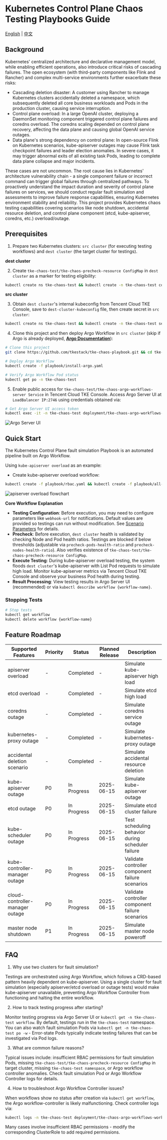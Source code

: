 # Kubernetes Control Plane Chaos Testing Playbooks Guide

[English](README.md) | [中文](README_zh.md)

## Background

Kubernetes' centralized architecture and declarative management model, while enabling efficient operations, also introduce critical risks of cascading failures. The open ecosystem (with third-party components like Flink and Rancher) and complex multi-service environments further exacerbate these risks:

- Cascading deletion disaster: A customer using Rancher to manage Kubernetes clusters accidentally deleted a namespace, which subsequently deleted all core business workloads and Pods in the production cluster, causing service interruption.
- Control plane overload: In a large OpenAI cluster, deploying a DaemonSet monitoring component triggered control plane failures and coredns overload. The coredns scaling depended on control plane recovery, affecting the data plane and causing global OpenAI service outages.
- Data plane's strong dependency on control plane: In open-source Flink on Kubernetes scenarios, kube-apiserver outages may cause Flink task checkpoint failures and leader election anomalies. In severe cases, it may trigger abnormal exits of all existing task Pods, leading to complete data plane collapse and major incidents.

These cases are not uncommon. The root cause lies in Kubernetes' architecture vulnerability chain - a single component failure or incorrect command can trigger global failures through centralized pathways. To proactively understand the impact duration and severity of control plane failures on services, we should conduct regular fault simulation and assessments to improve failure response capabilities, ensuring Kubernetes environment stability and reliability. This project provides Kubernetes chaos testing capabilities covering scenarios like node shutdown, accidental resource deletion, and control plane component (etcd, kube-apiserver, coredns, etc.) overload/outage.

## Prerequisites

1. Prepare two Kubernetes clusters: `src cluster` (for executing testing workflows) and `dest cluster` (the target cluster for testings).

**dest cluster**

2. Create `tke-chaos-test/tke-chaos-precheck-resource ConfigMap` in `dest cluster` as a marker for testing eligibility:
```bash
kubectl create ns tke-chaos-test && kubectl create -n tke-chaos-test configmap tke-chaos-precheck-resource --from-literal=empty=""
```

**src cluster**

3. Obtain `dest cluster`'s internal kubeconfig from Tencent Cloud TKE Console, save to `dest-cluster-kubeconfig` file, then create secret in `src cluster`:
```bash
kubectl create ns tke-chaos-test && kubectl create -n tke-chaos-test secret generic dest-cluster-kubeconfig --from-file=config=./dest-cluster-kubeconfig
```

4. Clone this project and then deploy Argo Workflow in `src cluster` (skip if Argo is already deployed, [**Argo Documentation**](https://argo-workflows.readthedocs.io/en/latest/)):
```bash
# Clone this project
git clone https://github.com/tkestack/tke-chaos-playbook.git && cd tke-chaos-playbook

# Deploy Argo Workflow
kubectl create -f playbook/install-argo.yaml

# Verify Argo Workflow Pod status
kubectl get po -n tke-chaos-test
```

5. Enable public access for `tke-chaos-test/tke-chaos-argo-workflows-server Service` in Tencent Cloud TKE Console. Access Argo Server UI at `LoadBalancer IP:2746` using credentials obtained via:
```bash
# Get Argo Server UI access token
kubectl exec -it -n tke-chaos-test deployment/tke-chaos-argo-workflows-server -- argo auth token
```

![Argo Server UI](./playbook/docs/argo-server-ui.png)

## Quick Start

The Kubernetes Control Plane fault simulation Playbook is an automated pipeline built on Argo Workflow.

Using `kube-apiserver overload` as an example:

- Create kube-apiserver overload workflow:
```bash
kubectl create -f playbook/rbac.yaml && kubectl create -f playbook/all-in-one-template.yaml && kubectl create -f playbook/workflow/apiserver-overload-scenario.yaml
```

![apiserver overload flowchart](./playbook/docs/chaos-flowchart-en.png)

**Core Workflow Explanation**

- **Testing Configuration**: Before execution, you may need to configure parameters like `webhook-url` for notifications. Default values are provided so testings can run without modification. See [Scenario Parameters](playbook/README.md) for details.
- **Precheck**: Before execution, `dest cluster` health is validated by checking Node and Pod health ratios. Testings are blocked if below thresholds (adjustable via `precheck-pods-health-ratio` and `precheck-nodes-health-ratio`). Also verifies existence of `tke-chaos-test/tke-chaos-precheck-resource ConfigMap`.
- **Execute Testing**: During kube-apiserver overload testing, the system floods `dest cluster`'s kube-apiserver with List Pod requests to simulate high load. Monitor kube-apiserver metrics via Tencent Cloud TKE Console and observe your business Pod health during testing.
- **Result Processing**: View testing results in Argo Server UI (recommended) or via `kubectl describe workflow {workflow-name}`.

### Stopping Tests
```bash
# Stop tests
kubectl get workflow
kubectl delete workflow {workflow-name}
```

## Feature Roadmap

| Supported Features               | Priority | Status      | Planned Release | Description                  |
|----------------------------------|----------|-------------|-----------------|------------------------------|
| apiserver overload         |   -      | Completed   |      -          | Simulate kube-apiserver high load |
| etcd overload              |   -      | Completed   |      -          | Simulate etcd high load       |
| coredns outage             |   -      | Completed   |      -          | Simulate coredns service outage |
| kubernetes-proxy outage    |   -      | Completed   |      -          | Simulate kubernetes-proxy outage |
| accidental deletion scenario     |   -      | Completed |  -          | Simulate accidental resource deletion |
| kube-apiserver outage      |  P0      | In Progress |  2025-06-15     | Simulate kube-apiserver outage |
| etcd outage                | P0       | In Progress |  2025-06-15     | Simulate etcd cluster failure |
| kube-scheduler outage      | P0       | In Progress |  2025-06-15     | Test scheduling behavior during scheduler failure |
| kube-controller-manager outage   | P0       | In Progress |  2025-06-15     | Validate controller component failure scenarios |
| cloud-controller-manager outage  | P0       | In Progress |  2025-06-15     | Validate controller component failure scenarios |
| master node shutdown             | P1       | In Progress |  2025-06-15     | Simulate master node poweroff |

## FAQ
1. Why use two clusters for fault simulation?

  Testings are orchestrated using Argo Workflow, which follows a CRD-based pattern heavily dependent on kube-apiserver. Using a single cluster for fault simulation (especially apiserver/etcd overload or outage tests) would make kube-apiserver unavailable, preventing Argo Workflow Controller from functioning and halting the entire workflow.

2. How to track testing progress after starting?

  Monitor testing progress via Argo Server UI or `kubectl get -n tke-chaos-test workflow`. By default, testings run in the `tke-chaos-test` namespace. You can also watch fault simulation Pods via `kubectl get -n tke-chaos-test po -w` - Error-state Pods typically indicate testing failures that can be investigated via Pod logs.

3. What are common failure reasons?

  Typical issues include: insufficient RBAC permissions for fault simulation Pods, missing `tke-chaos-test/tke-chaos-precheck-resource ConfigMap` in target cluster, missing `tke-chaos-test namespace`, or Argo workflow controller anomalies. Check fault simulation Pod or Argo Workflow Controller logs for details.

4. How to troubleshoot Argo Workflow Controller issues?

  When workflows show no status after creation via `kubectl get workflow`, the Argo workflow-controller is likely malfunctioning. Check controller logs via:
```bash
kubectl logs -n tke-chaos-test deployment/tke-chaos-argo-workflows-workflow-controller --tail 50 -f
```
  Many cases involve insufficient RBAC permissions - modify the corresponding ClusterRole to add required permissions.
